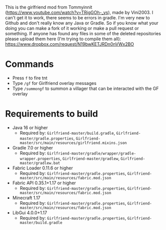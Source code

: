 This is the girlfriend mod from Tommyinnit (https://www.youtube.com/watch?v=TRigGOh-_ys), made by Vini2003. I can't get it to work, there seems to be errors in gradle. I'm very new to Github and don't really know any Java or Gradle. So if you know what your doing you can make a fork of it working or make a pull request or something. If anyone has found any files in some of the deleted repositories please upload them here (I'm trying to compile them all): https://www.dropbox.com/request/N19bwKETJRDn0nVWx2BO

# Commands
* Press `f` to fire tnt
* Type `/gf` for Girlfriend overlay messages
* Type `/summongf` to summon a villager that can be interacted with the GF overlay

# Requirements to build
- Java 16 or higher
  - Required by: `Girlfriend-master/build.gradle`, `Girlfriend-master/gradle.properties`, `Girlfriend-master/src/main/resources/girlfriend.mixins.json`
- Gradle 7.0 or higher
  - Required by: `Girlfriend-master/gradle/wrapper/gradle-wrapper.properties`, `Girlfriend-master/gradlew`, `Girlfriend-master/gradlew.bat`
- Fabric Loader 0.11.6 or higher
  - Required by: `Girlfriend-master/gradle.properties`, `Girlfriend-master/src/main/resources/fabric.mod.json`
- Fabric API 0.35.1+1.17 or higher
  - Required by: `Girlfriend-master/gradle.properties`, `Girlfriend-master/src/main/resources/fabric.mod.json`
- Minecraft 1.17
  - Required by: `Girlfriend-master/gradle.properties`, `Girlfriend-master/src/main/resources/fabric.mod.json`
- LibGui 4.0.0+1.17
  - Required by: `Girlfriend-master/gradle.properties`, `Girlfriend-master/build.gradle`